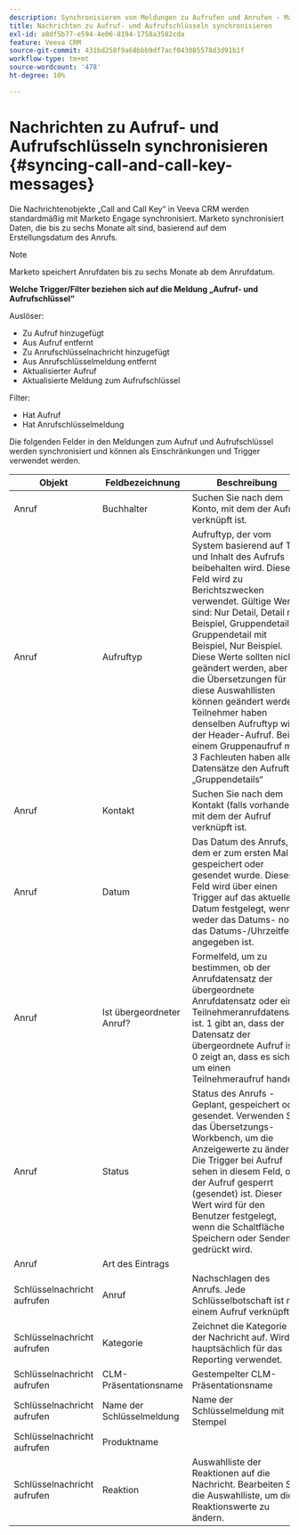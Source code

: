 ```yaml
---
description: Synchronisieren von Meldungen zu Aufrufen und Anrufen - Marketo-Dokumente - Produktdokumentation
title: Nachrichten zu Aufruf- und Aufrufschlüsseln synchronisieren
exl-id: a8df5b77-e594-4e06-8194-1758a3582cda
feature: Veeva CRM
source-git-commit: 431bd258f9a68bbb9df7acf043085578d3d91b1f
workflow-type: tm+mt
source-wordcount: '478'
ht-degree: 10%

---
```


# Nachrichten zu Aufruf- und Aufrufschlüsseln synchronisieren {#syncing-call-and-call-key-messages}

Die Nachrichtenobjekte „Call and Call Key“ in Veeva CRM werden standardmäßig mit Marketo Engage synchronisiert. Marketo synchronisiert Daten, die bis zu sechs Monate alt sind, basierend auf dem Erstellungsdatum des Anrufs.

>[!NOTE]
>
>Marketo speichert Anrufdaten bis zu sechs Monate ab dem Anrufdatum.

**Welche Trigger/Filter beziehen sich auf die Meldung „Aufruf- und Aufrufschlüssel“**

Auslöser:

* Zu Aufruf hinzugefügt
* Aus Aufruf entfernt
* Zu Anrufschlüsselnachricht hinzugefügt
* Aus Anrufschlüsselmeldung entfernt
* Aktualisierter Aufruf
* Aktualisierte Meldung zum Aufrufschlüssel

Filter:

* Hat Aufruf
* Hat Anrufschlüsselmeldung

Die folgenden Felder in den Meldungen zum Aufruf und Aufrufschlüssel werden synchronisiert und können als Einschränkungen und Trigger verwendet werden.

<table>
  <colgroup>
    <col>
    <col>
    <col>
    <col>
    <col>
  </colgroup>
  <thead>
    <tr>
      <th>
        Objekt
      </th>
      <th>
        Feldbezeichnung
      </th>
      <th>
        Beschreibung
      </th>
      <th>
        Feldname
      </th>
      <th>
        Datentyp
      </th>
    </tr>
  </thead>
  <tbody>
    <tr>
      <td>Anruf</td>
      <td>Buchhalter</td>
      <td>Suchen Sie nach dem Konto, mit dem der Aufruf verknüpft ist.</td>
      <td>Account_vod__c</td>
      <td>Lookup (Konto)</td>
    </tr>
    <tr>
      <td>Anruf</td>
      <td>Aufruftyp</td>
      <td>Aufruftyp, der vom System basierend auf Typ und Inhalt des Aufrufs beibehalten wird. Dieses Feld wird zu Berichtszwecken verwendet. Gültige Werte sind: Nur Detail, Detail mit Beispiel, Gruppendetails, Gruppendetail mit Beispiel, Nur Beispiel. Diese Werte sollten nicht geändert werden, aber die Übersetzungen für diese Auswahllisten können geändert werden. Teilnehmer haben denselben Aufruftyp wie der Header-Aufruf. Bei einem Gruppenaufruf mit 3 Fachleuten haben alle 4 Datensätze den Aufruftyp „Gruppendetails“</td>
      <td>call_type_vod__c</td>
      <td>Auswahlliste</td>
    </tr>
    <tr>
     <td>Anruf</td>
      <td>Kontakt</td>
      <td>Suchen Sie nach dem Kontakt (falls vorhanden), mit dem der Aufruf verknüpft ist.</td>
      <td>Kontakt_vod__c</td>
      <td>Lookup(contact)</td>
    </tr>
    <tr>
      <td>Anruf</td>
      <td>Datum</td>
      <td>Das Datum des Anrufs, an dem er zum ersten Mal gespeichert oder gesendet wurde. Dieses Feld wird über einen Trigger auf das aktuelle Datum festgelegt, wenn weder das Datums- noch das Datums-/Uhrzeitfeld angegeben ist.</td>
      <td>call_date_vod__c</td>
      <td>Datum</td>
    </tr>
    <tr>
      <td>Anruf</td>
      <td>Ist übergeordneter Anruf?</td>
      <td>Formelfeld, um zu bestimmen, ob der Anrufdatensatz der übergeordnete Anrufdatensatz oder ein Teilnehmeranrufdatensatz ist. 1 gibt an, dass der Datensatz der übergeordnete Aufruf ist. 0 zeigt an, dass es sich um einen Teilnehmeraufruf handelt.</td>
      <td>is_parent_call_vod__c</td>
      <td>Formel (Zahl)</td>
    </tr>
    <tr>
      <td>Anruf</td>
      <td>Status</td>
      <td>Status des Anrufs - Geplant, gespeichert oder gesendet. Verwenden Sie das Übersetzungs-Workbench, um die Anzeigewerte zu ändern. Die Trigger bei Aufruf sehen in diesem Feld, ob der Aufruf gesperrt (gesendet) ist. Dieser Wert wird für den Benutzer festgelegt, wenn die Schaltfläche Speichern oder Senden gedrückt wird.</td>
      <td>Status_vod__c</td>
      <td>Auswahlliste</td>
    </tr>
    <tr>
      <td>Anruf</td>
      <td>Art des Eintrags</td>
      <td> </td>
      <td>RecordTypeId</td>
      <td>Art des Eintrags</td>
    </tr>
    <tr>
      <td>Schlüsselnachricht aufrufen</td>
      <td>Anruf</td>
      <td>Nachschlagen des Anrufs. Jede Schlüsselbotschaft ist mit einem Aufruf verknüpft.</td>
      <td>call2_vod__c</td>
      <td>master-detail(call)</td>
    </tr>
    <tr>
      <td>Schlüsselnachricht aufrufen</td>
      <td>Kategorie</td>
      <td>Zeichnet die Kategorie der Nachricht auf. Wird hauptsächlich für das Reporting verwendet.</td>
      <td>category_vod__c</td>
      <td>Auswahlliste</td>
    </tr>
    <tr>
      <td>Schlüsselnachricht aufrufen</td>
      <td>CLM-Präsentationsname</td>
      <td>Gestempelter CLM-Präsentationsname</td>
      <td>clm_presentation_name_vod__c</td>
      <td>Text (80)</td>
    </tr>
    <tr>
      <td>Schlüsselnachricht aufrufen</td>
      <td>Name der Schlüsselmeldung</td>
      <td>Name der Schlüsselmeldung mit Stempel</td>
      <td>key_message_name_vod__c</td>
      <td>Text (80)</td>
    </tr>
    <tr>
      <td>Schlüsselnachricht aufrufen</td>
      <td>Produktname</td>
      <td> </td>
      <td>product_name__c</td>
      <td>Formel (Text)</td>
    </tr>
    <tr>
      <td>Schlüsselnachricht aufrufen</td>
      <td>Reaktion</a>
      </td>
      <td>Auswahlliste der Reaktionen auf die Nachricht. Bearbeiten Sie die Auswahlliste, um die Reaktionswerte zu ändern.</td>
      <td>Reaction_vod__c</td>
      <td>Auswahlliste</td>
    </tr>
  </tbody>
</table>
